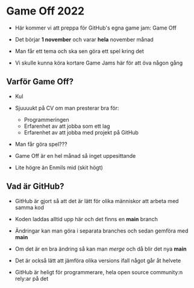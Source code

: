 Game Off 2022
=
* Här kommer vi att preppa för GitHub's egna game jam: Game Off

* Det börjar **1 november** och varar **hela** november månad
* Man får ett tema och ska sen göra ett spel kring det
* Vi skulle kunna köra kortare Game Jams här för att öva någon gång

Varför Game Off?
-
* Kul

* Sjuuuukt på CV om man presterar bra för:
  * Programmeringen
  * Erfarenhet av att jobba som ett lag
  * Erfarenhet av att jobba med projekt på GitHub
* Man får göra spel???
* Game Off är en hel månad så inget uppesittande
* Lite högre än Enmils mid (skit högt)

Vad är GitHub?
-
* GitHub är gjort så att det är lätt för olika människor att arbeta med samma kod
* Koden laddas alltid upp här och det finns en **main** branch
* Ändringar kan man göra i separata branches och sedan gemföra med **main**
* Om det är en bra ändring så kan man _merge_ och då blir det nya **main**
* Det är också lätt att jämföra olika versions ifall något går åt helvete

* GitHub är heligt för programmerare, hela open source community:n rely:ar på det
